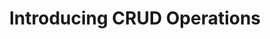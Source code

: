 ---
class: 'databases'
title: 'Introducing CRUD Operations'
youtube: 'LO-jl1BepB4'
order: 2
length: 132
---